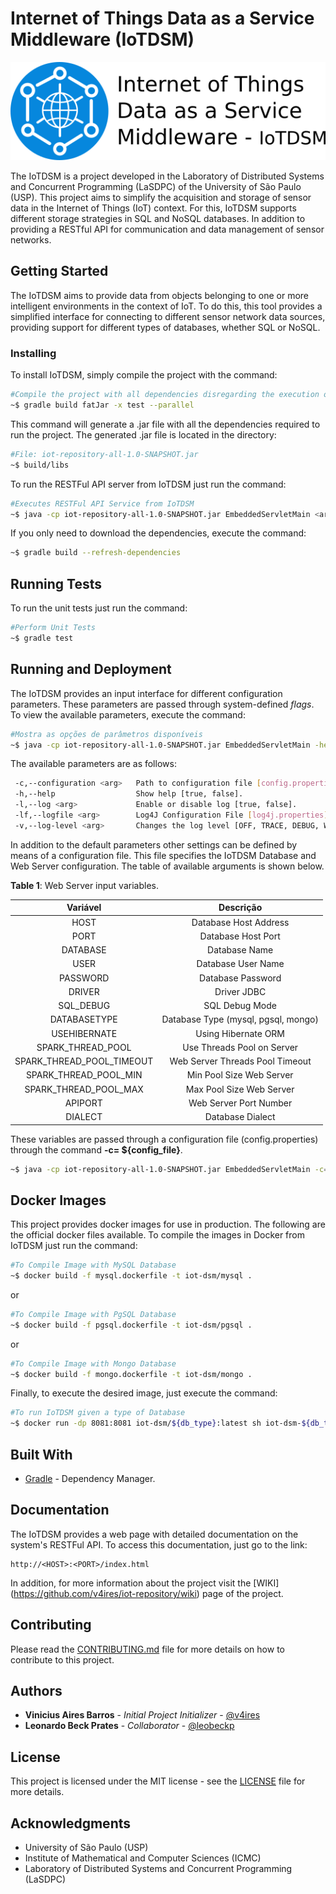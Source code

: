 # **I**nternet **o**f **T**hings **D**ata as a **S**ervice **M**iddleware (IoTDSM)

<p align="center"><img src="iot-dsm-logo.png"/></p>

The IoTDSM is a project developed in the Laboratory of Distributed Systems and Concurrent Programming (LaSDPC) of the University of São Paulo (USP). This project aims to simplify the acquisition and storage of sensor data in the Internet of Things (IoT) context. For this, IoTDSM supports different storage strategies in SQL and NoSQL databases. In addition to providing a RESTful API for communication and data management of sensor networks.

## Getting Started

The IoTDSM aims to provide data from objects belonging to one or more intelligent environments in the context of IoT.
To do this, this tool provides a simplified interface for connecting to different sensor network data sources, providing support for different types of databases, whether SQL or NoSQL.

### Installing

To install IoTDSM, simply compile the project with the command:

```bash
#Compile the project with all dependencies disregarding the execution of tests
~$ gradle build fatJar -x test --parallel
```

This command will generate a .jar file with all the dependencies required to run the project.
The generated .jar file is located in the directory:

```bash
#File: iot-repository-all-1.0-SNAPSHOT.jar
~$ build/libs
```

To run the RESTFul API server from IoTDSM just run the command:

```bash
#Executes RESTFul API Service from IoTDSM
~$ java -cp iot-repository-all-1.0-SNAPSHOT.jar EmbeddedServletMain <args>
```

If you only need to download the dependencies, execute the command:

```bash
~$ gradle build --refresh-dependencies
```

## Running Tests

To run the unit tests just run the command:

```bash
#Perform Unit Tests
~$ gradle test
```

## Running and Deployment

The IoTDSM provides an input interface for different configuration parameters.
These parameters are passed through system-defined *flags*.
To view the available parameters, execute the command:

```bash
#Mostra as opções de parâmetros disponíveis
~$ java -cp iot-repository-all-1.0-SNAPSHOT.jar EmbeddedServletMain -help
```

The available parameters are as follows:

```bash
 -c,--configuration <arg>   Path to configuration file [config.properties].
 -h,--help                  Show help [true, false].
 -l,--log <arg>             Enable or disable log [true, false].
 -lf,--logfile <arg>        Log4J Configuration File [log4j.properties].
 -v,--log-level <arg>       Changes the log level [OFF, TRACE, DEBUG, WARN, ERROR, FATAL, ALL].
```
In addition to the default parameters other settings can be defined by means of a configuration file.
This file specifies the IoTDSM Database and Web Server configuration.
The table of available arguments is shown below.

**Table 1**: Web Server input variables.

<center>

|          Variável         |                   Descrição                  |
|:-------------------------:|:--------------------------------------------:|
| HOST                      | Database Host Address				           |
| PORT                      | Database Host Port			               |
| DATABASE                  | Database Name			                       |
| USER                      | Database User Name			               |
| PASSWORD                  | Database Password		                       |
| DRIVER                    | Driver JDBC                                  |
| SQL_DEBUG                 | SQL Debug Mode                               |
| DATABASETYPE              | Database Type (mysql, pgsql, mongo)		   |
| USEHIBERNATE              | Using Hibernate ORM                          |
| SPARK_THREAD_POOL         | Use Threads Pool on Server	               |
| SPARK_THREAD_POOL_TIMEOUT | Web Server Threads Pool Timeout			   |
| SPARK_THREAD_POOL_MIN     | Min Pool Size Web Server	                   |
| SPARK_THREAD_POOL_MAX     | Max Pool Size Web Server	                   |
| APIPORT                   | Web Server Port Number                       |
| DIALECT                   | Database Dialect		                       |

</center>

These variables are passed through a configuration file (config.properties) through the command **-c= ${config_file}**.

```bash
~$ java -cp iot-repository-all-1.0-SNAPSHOT.jar EmbeddedServletMain -c=${config_file}
```

## Docker Images

This project provides docker images for use in production. The following are the official docker files available.
To compile the images in Docker from IoTDSM just run the command:

```bash
#To Compile Image with MySQL Database
~$ docker build -f mysql.dockerfile -t iot-dsm/mysql .
```

or

```bash
#To Compile Image with PgSQL Database
~$ docker build -f pgsql.dockerfile -t iot-dsm/pgsql .
```

or

```bash
#To Compile Image with Mongo Database
~$ docker build -f mongo.dockerfile -t iot-dsm/mongo .
```

Finally, to execute the desired image, just execute the command:

```bash
#To run IoTDSM given a type of Database
~$ docker run -dp 8081:8081 iot-dsm/${db_type}:latest sh iot-dsm-${db_type}.sh
```

## Built With

* [Gradle](https://gradle.org/) - Dependency Manager.

## Documentation

The IoTDSM provides a web page with detailed documentation on the system's RESTFul API.
To access this documentation, just go to the link:

```url
http://<HOST>:<PORT>/index.html
```

In addition, for more information about the project visit the [WIKI] (https://github.com/v4ires/iot-repository/wiki) page of the project.

## Contributing

Please read the [CONTRIBUTING.md](CONTRIBUTING.md) file for more details on how to contribute to this project.

## Authors

* **Vinicius Aires Barros** - *Initial Project Initializer* - [@v4ires](https://github.com/v4ires)
* **Leonardo Beck Prates**  - *Collaborator* - [@leobeckp](https://github.com/leobeckp)

## License

This project is licensed under the MIT license - see the   [LICENSE](LICENSE) file for more details.

## Acknowledgments

* University of São Paulo (USP)
* Institute of Mathematical and Computer Sciences (ICMC)
* Laboratory of Distributed Systems and Concurrent Programming (LaSDPC)

